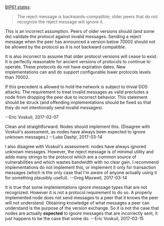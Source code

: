 [BIP61 states](https://github.com/bitcoin/bips/blob/master/bip-0061.mediawiki#Compatibility):

> The reject message is backwards-compatible; older peers that do not recognize the reject message will ignore it.

This is an incorrect assumption. Peers of older versions should (and some do) validate the protocol against invalid messages. Sending a reject message when the peer has announced a version below 70002 should not be allowed by the protocol as it is not backward compatible.

It is also incorrect to assume that older protocol versions will cease to exist. It is perfectly reasonable for ancient versions of protocols to continue to operate. These protocols do not have expiration dates. New implementations can and do support configurable lower protocols levels than 70002.

If this precedent is allowed to hold the network is subject to trivial DOS attacks. The requirement to treat invalid messages as valid precludes a node from dropping the peer due to incorrect behavior. This statement should be struck (and offending implementations should be fixed so that they do not intentionally send invalid messages).

--Eric Voskuil, 2017-02-07

Clean and straightforward. Nodes should implement this. (Disagree with Voskuil's assessment, as nodes have always been expected to ignore unknown messages.) --Luke Dashjr, 2017-03-14

I also disagree with Voskuil's assessment: nodes have always ignored unknown messages. However, the reject message is of minimal utility and adds many strings to the protocol which are a common source of vulnerabilities and which wastes bandwidth with no clear gain. I recommend implementations do not implement this, or implement it only for transaction messages (which is the only case that I'm aware of anyone actually using it for something plausibly useful). --Greg Maxwell, 2017-03-14

It is true that some implementations ignore message types that are not recognized. However it is not a protocol requirement to do so. A properly implemented node does not send messages to a peer that it knows the peer will not understand. Obtaining knowledge of what messages a peer can understand is the purpose of the version exchange. So it is not the case that nodes are actually **expected** to ignore messages that are incorrectly sent, it just happens to be the case that some do. --Eric Voskuil, 2017-03-15